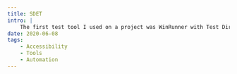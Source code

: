 ```yaml
---
title: SDET
intro: |
    The first test tool I used on a project was WinRunner with Test Director as the test management tool. For a couple of years AstraTest (website test tool) became my default.
date: 2020-06-08
tags:
    - Accessibility
    - Tools
    - Automation
---
```

